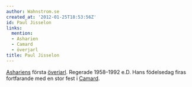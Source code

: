 ```yaml
---
author: Wahnstrom.se
created_at: '2012-01-25T18:53:56Z'
id: Paul Jisselon
links:
  mention:
  - Asharien
  - Camard
  - överjarl
title: Paul Jisselon
---
```


[Ashariens] första [överjarl]. Regerade 1958–1992 e.D. Hans födelsedag firas fortfarande med en stor
fest i [Camard].

  [Ashariens]: Asharien
  [överjarl]: överjarl
  [Camard]: Camard